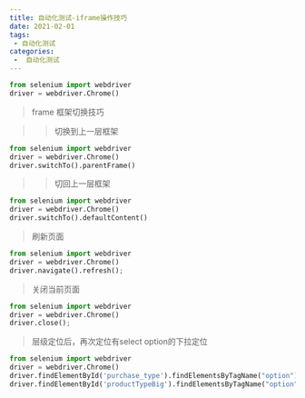 ```yaml
---
title: 自动化测试-iframe操作技巧
date: 2021-02-01
tags:
 - 自动化测试
categories:
 -  自动化测试
---
```


```python
from selenium import webdriver
driver = webdriver.Chrome()
```

> frame 框架切换技巧

>> 切换到上一层框架

```python
from selenium import webdriver
driver = webdriver.Chrome()
driver.switchTo().parentFrame()
```

>> 切回上一层框架

```python
from selenium import webdriver
driver = webdriver.Chrome()
driver.switchTo().defaultContent()
```

> 刷新页面

```python
from selenium import webdriver
driver = webdriver.Chrome()
driver.navigate().refresh();
```

> 关闭当前页面

```python
from selenium import webdriver
driver = webdriver.Chrome()
driver.close();
```
> 层级定位后，再次定位有select option的下拉定位

```python
from selenium import webdriver
driver = webdriver.Chrome()
driver.findElementById('purchase_type').findElementsByTagName("option")[1].click()
driver.findElementById('productTypeBig').findElementsByTagName("option")[37].click()
```